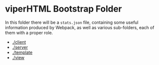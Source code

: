 # viperHTML Bootstrap Folder

In this folder there will be a `stats.json` file,
containing some useful information produced by Webpack,
as well as various sub-folders, each of them with a proper role.

  * [./client](./client/)
  * [./server](./server/)
  * [./template](./template/)
  * [./view](./view/)